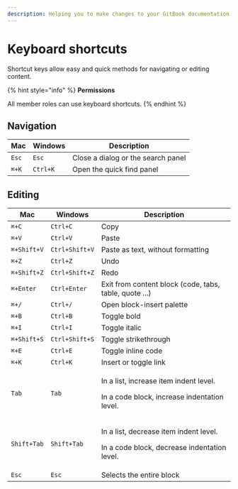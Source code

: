 ```yaml
---
description: Helping you to make changes to your GitBook documentation even faster!
---
```


# Keyboard shortcuts

Shortcut keys allow easy and quick methods for navigating or editing content.

{% hint style="info" %}
**Permissions**

All member roles can use keyboard shortcuts.
{% endhint %}

## Navigation

| Mac   | Windows  | Description                        |
| ----- | -------- | ---------------------------------- |
| `Esc` | `Esc`    | Close a dialog or the search panel |
| `⌘+K` | `Ctrl+K` | Open the quick find panel          |

## Editing <a href="#editing" id="editing"></a>

| Mac         | Windows        | Description                                                                                      |
| ----------- | -------------- | ------------------------------------------------------------------------------------------------ |
| `⌘+C`       | `Ctrl+C`       | Copy                                                                                             |
| `⌘+V`       | `Ctrl+V`       | Paste                                                                                            |
| `⌘+Shift+V` | `Ctrl+Shift+V` | Paste as text, without formatting                                                                |
| `⌘+Z`       | `Ctrl+Z`       | Undo                                                                                             |
| `⌘+Shift+Z` | `Ctrl+Shift+Z` | Redo                                                                                             |
| `⌘+Enter`   | `Ctrl+Enter`   | Exit from content block (code, tabs, table, quote ...)                                           |
| `⌘+/`       | `Ctrl+/`       | Open block-insert palette                                                                        |
| `⌘+B`       | `Ctrl+B`       | Toggle bold                                                                                      |
| `⌘+I`       | `Ctrl+I`       | Toggle italic                                                                                    |
| `⌘+Shift+S` | `Ctrl+Shift+S` | Toggle strikethrough                                                                             |
| `⌘+E`       | `Ctrl+E`       | Toggle inline code                                                                               |
| `⌘+K`       | `Ctrl+K`       | Insert or toggle link                                                                            |
| `Tab`       | `Tab`          | <p>In a list, increase item indent level.</p><p>In a code block, increase indentation level.</p> |
| `Shift+Tab` | `Shift+Tab`    | <p>In a list, decrease item indent level.</p><p>In a code block, decrease indentation level.</p> |
| `Esc`       | `Esc`          | Selects the entire block                                                                         |
